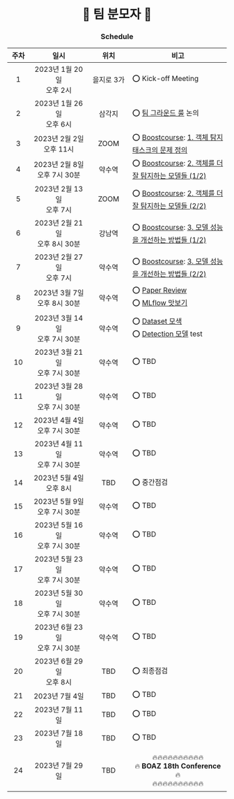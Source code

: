 <h1 align='center'> 🥸 팀 분모자 🥸 </h1>
<h3 align='center'> Schedule </h3>

<div align="center">

|**주차**|**일시**|**위치**|**비고**|
|:-:|:-:|:-:|-|
|1|2023년 1월 20일</br>오후 2시|을지로 3가|:o: Kick-off Meeting|
|2|2023년 1월 26일</br>오후 6시|삼각지|:o: [팀 그라운드 룰](https://zerohertz.notion.site/2f485a58de38472e9aee057a7957fcc9) 논의|
|3|2023년 2월 2일</br>오후 11시|ZOOM|:o: [Boostcourse](https://www.boostcourse.org/ai341/joinLectures/369549): [1. 객체 탐지 태스크의 문제 정의](https://github.com/Team-BoonMoSa/.github/blob/main/boostcourse/1%EC%A3%BC%EC%B0%A8_%EA%B9%80%EB%B3%B4%EA%B2%B8.pdf)|
|4|2023년 2월 8일</br>오후 7시 30분|약수역|:o: [Boostcourse](https://www.boostcourse.org/ai341/joinLectures/369549): [2. 객체를 더 잘 탐지하는 모델들 (1/2)](https://github.com/Team-BoonMoSa/.github/blob/main/boostcourse/2%EC%A3%BC%EC%B0%A8_%EC%9E%84%EC%84%9C%ED%98%84.pdf)|
|5|2023년 2월 13일</br>오후 7시|ZOOM|:o: [Boostcourse](https://www.boostcourse.org/ai341/joinLectures/369549): [2. 객체를 더 잘 탐지하는 모델들 (2/2)](https://github.com/Team-BoonMoSa/.github/blob/main/boostcourse/3%EC%A3%BC%EC%B0%A8_%EC%9A%B0%EC%95%84%EB%9D%BC.pdf)|
|6|2023년 2월 21일</br>오후 8시 30분|강남역|:o: [Boostcourse](https://www.boostcourse.org/ai341/joinLectures/369549): [3. 모델 성능을 개선하는 방법들 (1/2)](https://github.com/Team-BoonMoSa/.github/blob/main/boostcourse/4%EC%A3%BC%EC%B0%A8_%EC%98%A4%ED%9A%A8%EA%B7%BC.pdf)|
|7|2023년 2월 27일</br>오후 7시|약수역|:o: [Boostcourse](https://www.boostcourse.org/ai341/joinLectures/369549): [3. 모델 성능을 개선하는 방법들 (2/2)](https://github.com/Team-BoonMoSa/.github/blob/main/boostcourse/5%EC%A3%BC%EC%B0%A8_%EC%86%A1%EC%98%88%EC%A7%84.pdf)|
|8|2023년 3월 7일</br>오후 8시 30분|약수역|:o: [Paper Review](https://ieeexplore.ieee.org/document/9144794)</br>:o: [MLflow 맛보기](https://kyumcoding.tistory.com/14#comment21978661)|
|9|2023년 3월 14일</br>오후 7시 30분|약수역|:o: [Dataset 모색](https://github.com/Team-BoonMoSa/PANPP/issues/1)</br>:o: [Detection 모델](https://github.com/Team-BoonMoSa/PANPP) test|
|10|2023년 3월 21일</br>오후 7시 30분|약수역|:o: TBD|
|11|2023년 3월 28일</br>오후 7시 30분|약수역|:o: TBD|
|12|2023년 4월 4일</br>오후 7시 30분|약수역|:o: TBD|
|13|2023년 4월 11일</br>오후 7시 30분|약수역|:o: TBD|
|14|2023년 5월 4일</br>오후 8시|TBD|:o: 중간점검|
|15|2023년 5월 9일</br>오후 7시 30분|약수역|:o: TBD|
|16|2023년 5월 16일</br>오후 7시 30분|약수역|:o: TBD|
|17|2023년 5월 23일</br>오후 7시 30분|약수역|:o: TBD|
|18|2023년 5월 30일</br>오후 7시 30분|약수역|:o: TBD|
|19|2023년 6월 23일</br>오후 7시 30분|약수역|:o: TBD|
|20|2023년 6월 29일</br>오후 8시|TBD|:o: 최종점검|
|21|2023년 7월 4일|TBD|:o: TBD|
|22|2023년 7월 11일|TBD|:o: TBD|
|23|2023년 7월 18일|TBD|:o: TBD|
|</br>24</br>&nbsp;&nbsp;&nbsp;&nbsp;&nbsp;&nbsp;&nbsp;&nbsp;|</br>2023년 7월 29일</br>&nbsp;&nbsp;&nbsp;&nbsp;&nbsp;&nbsp;&nbsp;&nbsp;&nbsp;&nbsp;&nbsp;&nbsp;&nbsp;&nbsp;&nbsp;&nbsp;&nbsp;&nbsp;&nbsp;&nbsp;&nbsp;&nbsp;&nbsp;&nbsp;&nbsp;&nbsp;&nbsp;|</br>TBD</br>&nbsp;&nbsp;&nbsp;&nbsp;&nbsp;&nbsp;&nbsp;&nbsp;&nbsp;&nbsp;&nbsp;&nbsp;&nbsp;&nbsp;&nbsp;&nbsp;&nbsp;&nbsp;|<div align="center">:fire::fire::fire::fire::fire::fire::fire::fire::fire::fire:</br>:fire: **BOAZ 18th Conference** :fire:</br>:fire::fire::fire::fire::fire::fire::fire::fire::fire::fire:</div>|
</div>
